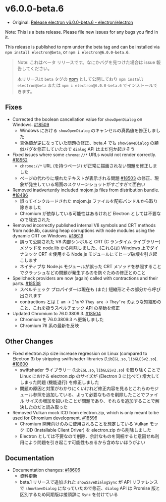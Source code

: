 # v6.0.0-beta.6

- Original: [Release electron v6.0.0-beta.6 - electron/electron](https://github.com/electron/electron/releases/tag/v6.0.0-beta.6)

Note: This is a beta release. Please file new issues for any bugs you find in it.

This release is published to npm under the beta tag and can be installed via `npm install electron@beta`, or `npm i electron@6.0.0-beta.6`.

> Note: これはベータ リリースです。なにかバグを見つけた場合は issue 報告してください。
>
> 本リリースは `beta` タグの [npm](https://www.npmjs.com/package/electron) として公開しており `npm install electron@beta` または `npm i electron@6.0.0-beta.6` でインストールできます。

## Fixes

- Corrected the boolean cancellation value for `showOpenDialog` on Windows. [#18509](https://github.com/electron/electron/pull/18509)
  - Windows における `showOpenDialog` のキャンセルの真偽値を修正しました
  - 真偽値が逆になっていた問題の修正、beta.4 でも `showSaveDialog` の類似バグを修正していたので `dialog` API はまだ何か起きそう
- Fixed issues where some `chrome://*` URLs would not render correctly. [#18552](https://github.com/electron/electron/pull/18552)
  - `chrome://*` URL (を持つページ) が正常に描画されない問題を修正しました
  - ページの代わりに壊れたテキストが表示される問題 [#18503](https://github.com/electron/electron/issues/18503) の修正、現象が発生している場面のスクリーンショットがすごすぎて面白い
- Removed inadvertently included mojom.js files from distribution bundle. [#18486](https://github.com/electron/electron/pull/18486)
  - 誤ってインクルードされた mojom.js ファイルを配布バンドルから取り除きました
  - Chromium が依存している可能性はあるけれど Electron としては不要なので除去された
- Removed incorrectly published internal V8 symbols and CRT methods from node.lib, causing heap corruptions with node modules using the dynamic CRT on Windows. [#18619](https://github.com/electron/electron/pull/18619)
  - 誤って公開された V8 内部シンボルと CRT (C ランタイム ライブラリー) メソッドを node.lib から削除しました、(これらは) Windows 上でダイナミック CRT を使用する Node.js モジュールにてヒープ破壊を引き起こします
  - ネイティブな Node.js モジュールが誤った CRT メソッドを参照することでクラッシュなどの問題が発生するのを防ぐための修正とのこと
- Spellcheck providers are now (again) called with contractions and their parts. [#18538](https://github.com/electron/electron/pull/18538)
  - スペルチェック プロパイダーは現在も (また) 短縮形とその部分から呼び出されます
  - contractions とは `I am` -> `I’m` や `They are` -> `They’re` のような短縮形のこと、これを扱うスペルチェック API の挙動を修正
- Updated Chromium to 76.0.3809.3. [#18504](https://github.com/electron/electron/pull/18504)
  - Chromium を 76.0.3809.3 へ更新しました
  - Chromium 76 系の最新を反映

## Other Changes

- Fixed electron.zip size increase regression on Linux (compared to Electron 3) by stripping swiftshader libraries (`libEGL.so`, `libGLESv2.so`). [#18600](https://github.com/electron/electron/pull/18600)
  - swiftshader ライブラリー (`libEGL.so`, `libGLESv2.so`) を取り除くことで Linux における electron.zip のサイズが (Electron 3 に比べて) 増大してしまった問題 (機能退行) を修正しました
  - 問題の原因と対策がわかりにくいけれど修正内容を見るとこれらのモジュール参照を追加している、よって必要なものを削除したことでファイル サイズの増加を招いたことが問題であり、それらを追加することで解決したのだと読み取った
- Removed Vulkan mock ICD from electron.zip, which is only meant to be used for Chromium development. [#18596](https://github.com/electron/electron/pull/18596)
  - Chromium 開発向けのみに使用されることを想定している Vulkan モック ICD (Installable Client Driver) を electron.zip から削除しました
  - Electron としては不要なので削除、余計なものを同梱すると意図せぬ利用により問題を引き起こす可能性もあるから含めないほうがよい

## Documentation

- Documentation changes: [#18606](https://github.com/electron/electron/pull/18606)
  - 資料更新
  - beta.1 リリースで追加された `showSaveDialogSync` が API リファレンスで `showSaveDialog` になっていたので修正、`dialog` API は Promise 版と区別するため同期版は接頭辞に `Sync` を付けている
